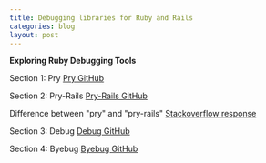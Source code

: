 ```yaml
---
title: Debugging libraries for Ruby and Rails
categories: blog
layout: post
---
```


**Exploring Ruby Debugging Tools**

Section 1: Pry [Pry GitHub](https://github.com/pry/pry)


Section 2: Pry-Rails [Pry-Rails GitHub](https://github.com/pry/pry-rails)

Difference between "pry" and "pry-rails" [Stackoverflow response](https://stackoverflow.com/questions/11709837/difference-between-pry-and-pry-rails#:~:text=The%20pry%2Drails%20gem%20simply,it%20just%20makes%20it%20easier.&text=How%20do%20I%20use%20pry%2Drails%20to%20debug%20Rails%20applications%3F)


Section 3: Debug [Debug GitHub](https://github.com/ruby/debug)

Section 4: Byebug [Byebug GitHub](https://github.com/deivid-rodriguez/byebug)